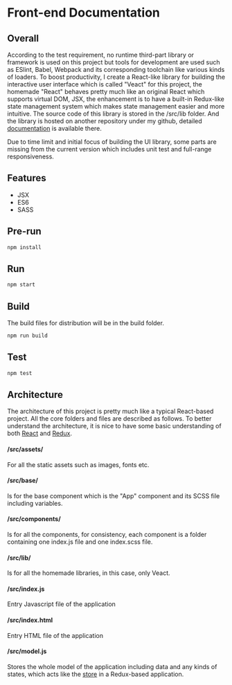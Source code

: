 # Front-end Documentation

## Overall
According to the test requirement, no runtime third-part library or framework is used on this project but tools for development are used such as ESlint, Babel, Webpack and its corresponding toolchain like various kinds of loaders. To boost productivity, I create a React-like library for building the interactive user interface which is called "Veact" for this project, the homemade "React" behaves pretty much like an original React which supports virtual DOM, JSX, the enhancement is to have a built-in Redux-like state management system which makes state management easier and more intuitive. The source code of this library is stored in the /src/lib folder. And the library is hosted on another repository under my github, detailed [documentation](https://github.com/77Vincent/veact) is available there.

Due to time limit and initial focus of building the UI library, some parts are missing from the current version which includes unit test and full-range responsiveness.

## Features
- JSX
- ES6
- SASS

## Pre-run
```bash
npm install
```

## Run
```bash
npm start 
```

## Build 
The build files for distribution will be in the build folder.
```bash
npm run build 
```

## Test
```bash
npm test 
```

## Architecture
The architecture of this project is pretty much like a typical React-based project. All the core folders and files are described as follows. To better understand the architecture, it is nice to have some basic understanding of both [React](https://reactjs.org/) and [Redux](https://redux.js.org/).

#### /src/assets/
For all the static assets such as images, fonts etc.

#### /src/base/
Is for the base component which is the "App" component and its SCSS file including variables.

#### /src/components/
Is for all the components, for consistency, each component is a folder containing one index.js file and one index.scss file.

#### /src/lib/
Is for all the homemade libraries, in this case, only Veact.

#### /src/index.js
Entry Javascript file of the application

#### /src/index.html
Entry HTML file of the application

#### /src/model.js
Stores the whole model of the application including data and any kinds of states, which acts like the [store](https://redux.js.org/api/store) in a Redux-based application.
